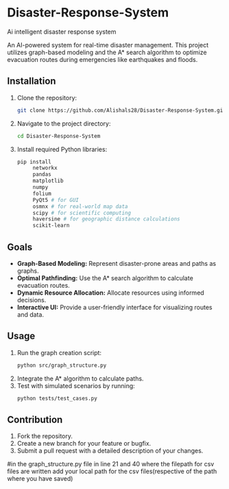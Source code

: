 # Disaster-Response-System
Ai intelligent disaster response system

An AI-powered system for real-time disaster management. 
This project utilizes graph-based modeling and the A* search algorithm to optimize evacuation routes during emergencies like earthquakes and floods.

## Installation

1. Clone the repository:
   ```bash
   git clone https://github.com/Alishals28/Disaster-Response-System.git
   ```
2. Navigate to the project directory:
   ```bash
   cd Disaster-Response-System
   ```
3. Install required Python libraries:
   ```bash
   pip install 
        networkx 
        pandas 
        matplotlib 
        numpy 
        folium
        PyQt5 # for GUI
        osmnx # for real-world map data
        scipy # for scientific computing
        haversine # for geographic distance calculations
        scikit-learn
   ```

## Goals

- **Graph-Based Modeling:** Represent disaster-prone areas and paths as graphs.
- **Optimal Pathfinding:** Use the A* search algorithm to calculate evacuation routes.
- **Dynamic Resource Allocation:** Allocate resources using informed decisions.
- **Interactive UI:** Provide a user-friendly interface for visualizing routes and data.

## Usage

1. Run the graph creation script:
   ```bash
   python src/graph_structure.py
   ```
2. Integrate the A* algorithm to calculate paths.
3. Test with simulated scenarios by running:
   ```bash
   python tests/test_cases.py
   ```

## Contribution

1. Fork the repository.
2. Create a new branch for your feature or bugfix.
3. Submit a pull request with a detailed description of your changes.

#in the graph_structure.py file in line 21 and 40 where the filepath for csv files are written add your local path for the csv files(respective of the path where you have saved)

